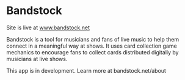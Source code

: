 # Bandstock

Site is live at www.bandstock.net

Bandstock is a tool for musicians and fans of live music to help them connect in a meaningful way at shows. It uses card collection game mechanics to encourage fans to collect cards distributed digitally by musicians at live shows.

This app is in development.  Learn more at bandstock.net/about


